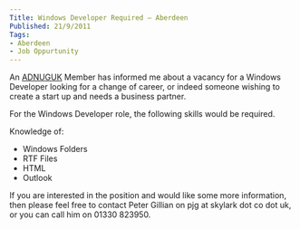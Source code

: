```yaml
---
Title: Windows Developer Required – Aberdeen
Published: 21/9/2011
Tags:
- Aberdeen
- Job Oppurtunity
---
```


An [ADNUGUK](http://www.aberdeendevelopers.co.uk) Member has informed me about a vacancy for a Windows Developer looking for a change of career, or indeed someone wishing to create a start up and needs a business partner.

For the Windows Developer role, the following skills would be required.

Knowledge of:
- Windows Folders 
- RTF Files 
- HTML 
- Outlook 

If you are interested in the position and would like some more information, then please feel free to contact Peter Gillian on pjg at skylark dot co dot uk, or you can call him on 01330 823950.
